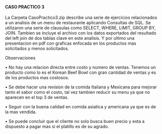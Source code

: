 #### CASO PRACTICO 3 ######

La Carpeta CasoPractico3.zip describe una serie de ejercicios relacionados a un analisis de un menu de restaurante aplicando Consultas de SQL.
Se utilizaron una serie de clausulas como SELECT, WHERE, LIMIT, GROUP BY, JOIN.
Tambien se incluye el archivo con los datos exportados del resultado del left join de dos tablas clave en este analisis.
Y por ultimo una presentacion en pdf con graficas enfocada en los productos mas solicitados y menos solicitados.

Observaciones

• No hay una relacion directa entre costo y numero de ventas. Tenemos un producto como lo
es el Korean Beef Bowl con gran cantidad de ventas y es de los productos mas costosos. 


• Se debe hacer una revision de la comida Italiana y Mexicana para  mejorar tanto el sabor 
como el costo, tal vez tambien reducir su menu ya que no aparecen en el top 3 de ventas. 

• Seguir con la buena calidad en comida asiatica y americana ya que es de la mas vendida. 

• Se puede concluir que el cliente no solo busca buen precio y esta a 
dispuesto a pagar mas si el platillo es de su agrado.
